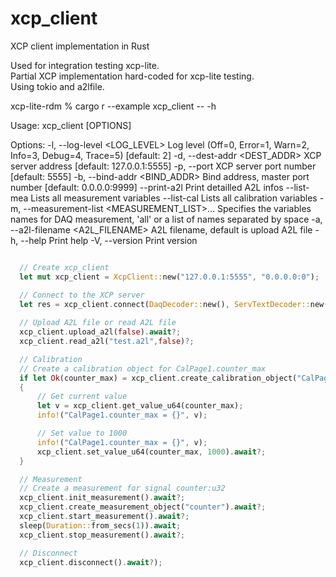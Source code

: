 # xcp_client
XCP client implementation in Rust

Used for integration testing xcp-lite.  
Partial XCP implementation hard-coded for xcp-lite testing.  
Using tokio and a2lfile.  

xcp-lite-rdm % cargo r --example xcp_client -- -h

Usage: xcp_client [OPTIONS]

Options:
  -l, --log-level <LOG_LEVEL>
          Log level (Off=0, Error=1, Warn=2, Info=3, Debug=4, Trace=5) [default: 2]
  -d, --dest-addr <DEST_ADDR>
          XCP server address [default: 127.0.0.1:5555]
  -p, --port <PORT>
          XCP server port number [default: 5555]
  -b, --bind-addr <BIND_ADDR>
          Bind address, master port number [default: 0.0.0.0:9999]
      --print-a2l
          Print detailled A2L infos
      --list-mea
          Lists all measurement variables
      --list-cal
          Lists all calibration variables
  -m, --measurement-list <MEASUREMENT_LIST>...
          Specifies the variables names for DAQ measurement, 'all' or a list of names separated by space
  -a, --a2l-filename <A2L_FILENAME>
          A2L filename, default is upload A2L file
  -h, --help
          Print help
  -V, --version
          Print version



  ``` rust

    // Create xcp_client
    let mut xcp_client = XcpClient::new("127.0.0.1:5555", "0.0.0.0:0");

    // Connect to the XCP server
    let res = xcp_client.connect(DaqDecoder::new(), ServTextDecoder::new()).await?;
    
    // Upload A2L file or read A2L file
    xcp_client.upload_a2l(false).await?;
    xcp_client.read_a2l("test.a2l",false)?;

    // Calibration
    // Create a calibration object for CalPage1.counter_max
    if let Ok(counter_max) = xcp_client.create_calibration_object("CalPage1.counter_max").await
    {
        // Get current value
        let v = xcp_client.get_value_u64(counter_max);
        info!("CalPage1.counter_max = {}", v);

        // Set value to 1000
        info!("CalPage1.counter_max = {}", v);
        xcp_client.set_value_u64(counter_max, 1000).await?;
    }

    // Measurement
    // Create a measurement for signal counter:u32
    xcp_client.init_measurement().await?;
    xcp_client.create_measurement_object("counter").await?;
    xcp_client.start_measurement().await?;
    sleep(Duration::from_secs(1)).await;
    xcp_client.stop_measurement().await?;

    // Disconnect
    xcp_client.disconnect().await?);


   ```